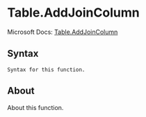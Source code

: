 ---
---

# Table.AddJoinColumn

Microsoft Docs: [Table.AddJoinColumn](https://docs.microsoft.com/en-us/powerquery-m/table-addjoincolumn)

## Syntax

```
Syntax for this function.
```

## About

About this function.

